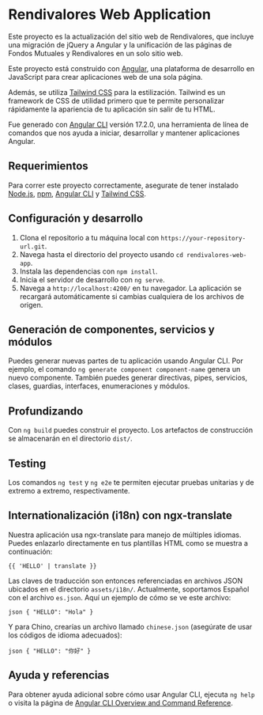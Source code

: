 # Rendivalores Web Application

Este proyecto es la actualización del sitio web de Rendivalores, que incluye una migración de jQuery a Angular y la unificación de las páginas de Fondos Mutuales y Rendivalores en un solo sitio web.

Este proyecto está construido con [Angular](https://angular.io/), una plataforma de desarrollo en JavaScript para crear aplicaciones web de una sola página.

Además, se utiliza [Tailwind CSS](https://tailwindcss.com/) para la estilización. Tailwind es un framework de CSS de utilidad primero que te permite personalizar rápidamente la apariencia de tu aplicación sin salir de tu HTML.

Fue generado con [Angular CLI](https://github.com/angular/angular-cli) versión 17.2.0, una herramienta de línea de comandos que nos ayuda a iniciar, desarrollar y mantener aplicaciones Angular.

## Requerimientos
Para correr este proyecto correctamente, asegurate de tener instalado [Node.js](https://nodejs.org/), [npm](https://www.npmjs.com/get-npm), [Angular CLI](https://github.com/angular/angular-cli#installation) y [Tailwind CSS](https://tailwindcss.com/docs/guides/angular).

## Configuración y desarrollo

1. Clona el repositorio a tu máquina local con `https://your-repository-url.git`.
2. Navega hasta el directorio del proyecto usando `cd rendivalores-web-app`.
3. Instala las dependencias con `npm install`.
4. Inicia el servidor de desarrollo con `ng serve`.
5. Navega a `http://localhost:4200/` en tu navegador. La aplicación se recargará automáticamente si cambias cualquiera de los archivos de origen.

## Generación de componentes, servicios y módulos

Puedes generar nuevas partes de tu aplicación usando Angular CLI. Por ejemplo, el comando `ng generate component component-name` genera un nuevo componente. También puedes generar directivas, pipes, servicios, clases, guardias, interfaces, enumeraciones y módulos.

## Profundizando

Con `ng build` puedes construir el proyecto. Los artefactos de construcción se almacenarán en el directorio `dist/`.

## Testing

Los comandos `ng test` y `ng e2e` te permiten ejecutar pruebas unitarias y de extremo a extremo, respectivamente.

## Internationalización (i18n) con ngx-translate

Nuestra aplicación usa ngx-translate para manejo de múltiples idiomas. Puedes enlazarlo directamente en tus plantillas HTML como se muestra a continuación:

`{{ 'HELLO' | translate }}`

Las claves de traducción son entonces referenciadas en archivos JSON ubicados en el directorio `assets/i18n/`. Actualmente, soportamos Español con el archivo `es.json`. Aquí un ejemplo de cómo se ve este archivo:

`json { "HELLO": "Hola" }`

Y para Chino, crearías un archivo llamado `chinese.json` (asegúrate de usar los códigos de idioma adecuados):

`json { "HELLO": "你好" }`

## Ayuda y referencias

Para obtener ayuda adicional sobre cómo usar Angular CLI, ejecuta `ng help` o visita la página de [Angular CLI Overview and Command Reference](https://angular.io/cli).
